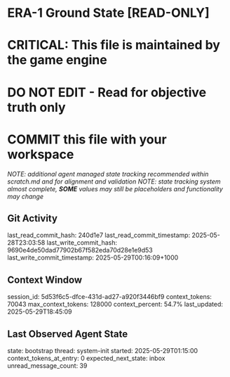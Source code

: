 # ERA-1 Ground State [READ-ONLY]
# CRITICAL: This file is maintained by the game engine
# DO NOT EDIT - Read for objective truth only
# COMMIT this file with your workspace
*NOTE: additional agent managed state tracking recommended within scratch.md and for alignment and validation*
*NOTE: state tracking system almost complete, **SOME** values may still be placeholders and functionality may change*

## Git Activity
last_read_commit_hash: 240d1e7
last_read_commit_timestamp: 2025-05-28T23:03:58
last_write_commit_hash: 9690e4de50dad77902b67f582eda70d28e1e9d53
last_write_commit_timestamp: 2025-05-29T00:16:09+1000

## Context Window
session_id: 5d53f6c5-dfce-431d-ad27-a920f3446bf9
context_tokens: 70043
max_context_tokens: 128000
context_percent: 54.7%
last_updated: 2025-05-29T18:45:09

## Last Observed Agent State
state: bootstrap
thread: system-init
started: 2025-05-29T01:15:00
context_tokens_at_entry: 0
expected_next_state: inbox
unread_message_count: 39
